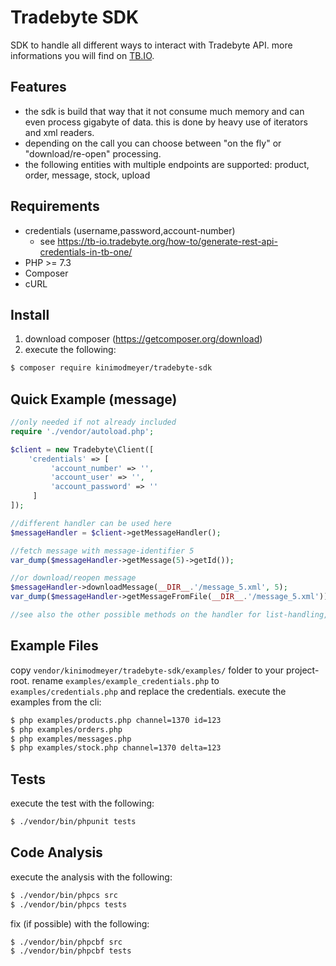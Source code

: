 # Tradebyte SDK

SDK to handle all different ways to interact with Tradebyte API. more informations you will find on [TB.IO](https://tradebyte.io).

## Features

* the sdk is build that way that it not consume much memory and can even process gigabyte of data. this is done by heavy use of iterators and xml readers.
* depending on the call you can choose between "on the fly" or "download/re-open" processing.
* the following entities with multiple endpoints are supported: product, order, message, stock, upload

## Requirements

* credentials (username,password,account-number)
  * see https://tb-io.tradebyte.org/how-to/generate-rest-api-credentials-in-tb-one/
* PHP >= 7.3
* Composer
* cURL

## Install

1. download composer (https://getcomposer.org/download)
2. execute the following:

```bash
$ composer require kinimodmeyer/tradebyte-sdk
```

## Quick Example (message)

```php
//only needed if not already included
require './vendor/autoload.php';

$client = new Tradebyte\Client([
    'credentials' => [
         'account_number' => '',
         'account_user' => '',
         'account_password' => ''
     ]
]);

//different handler can be used here
$messageHandler = $client->getMessageHandler();

//fetch message with message-identifier 5
var_dump($messageHandler->getMessage(5)->getId());

//or download/reopen message
$messageHandler->downloadMessage(__DIR__.'/message_5.xml', 5);
var_dump($messageHandler->getMessageFromFile(__DIR__.'/message_5.xml'));

//see also the other possible methods on the handler for list-handling, acknowledge an many more ...
```

## Example Files

copy ``vendor/kinimodmeyer/tradebyte-sdk/examples/`` folder to your project-root.
rename ``examples/example_credentials.php`` to ``examples/credentials.php`` and replace the credentials.
execute the examples from the cli:

```bash
$ php examples/products.php channel=1370 id=123
$ php examples/orders.php
$ php examples/messages.php
$ php examples/stock.php channel=1370 delta=123
```

## Tests

execute the test with the following:

```bash
$ ./vendor/bin/phpunit tests
```

## Code Analysis

execute the analysis with the following:

```bash
$ ./vendor/bin/phpcs src
$ ./vendor/bin/phpcs tests
```

fix (if possible) with the following:

```bash
$ ./vendor/bin/phpcbf src
$ ./vendor/bin/phpcbf tests
```
